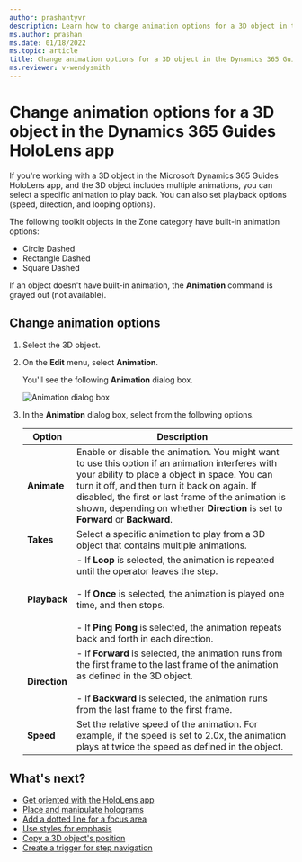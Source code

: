```yaml
---
author: prashantyvr
description: Learn how to change animation options for a 3D object in the Dynamics 365 Guides HoloLens app
ms.author: prashan
ms.date: 01/18/2022
ms.topic: article
title: Change animation options for a 3D object in the Dynamics 365 Guides HoloLens app
ms.reviewer: v-wendysmith
---
```


# Change animation options for a 3D object in the Dynamics 365 Guides HoloLens app

If you're working with a 3D object in the Microsoft Dynamics 365 Guides HoloLens app, and the 3D object includes multiple animations, you can select a specific animation to play back. You can also set playback options (speed, direction, and looping options). 

The following toolkit objects in the Zone category have built-in animation options:

- Circle Dashed
- Rectangle Dashed
- Square Dashed

If an object doesn't have built-in animation, the **Animation** command is grayed out (not available). 

## Change animation options

1. Select the 3D object.

2. On the **Edit** menu, select **Animation**.

    You'll see the following **Animation** dialog box.

    ![Animation dialog box](media/animation-dialog.PNG "Animation dialog box")

3. In the **Animation** dialog box, select from the following options.

    |Option|Description|
    |----------------|---------------------------------------------------------------------|
    |**Animate**|Enable or disable the animation. You might want to use this option if an animation interferes with your ability to place a object in space. You can turn it off, and then turn it back on again. If disabled, the first or last frame of the animation is shown, depending on whether **Direction** is set to **Forward** or **Backward**.|
    |**Takes**|Select a specific animation to play from a 3D object that contains multiple animations.|
    |**Playback**|- If **Loop** is selected, the animation is repeated until the operator leaves the step.<br><br>- If **Once** is selected, the animation is played one time, and then stops.<br><br>- If **Ping Pong** is selected, the animation repeats back and forth in each direction. |
    |**Direction**|- If **Forward** is selected, the animation runs from the first frame to the last frame of the animation as defined in the 3D object.<br><br>- If **Backward** is selected, the animation runs from the last frame to the first frame.|
    |**Speed**|Set the relative speed of the animation. For example, if the speed is set to 2.0x, the animation plays at twice the speed as defined in the object. |

## What's next?

- [Get oriented with the HoloLens app](hololens-app-orientation.md)
- [Place and manipulate holograms](hololens-app-place-holograms.md)
- [Add a dotted line for a focus area](hololens-app-dotted-line.md)
- [Use styles for emphasis](hololens-app-styles.md)
- [Copy a 3D object's position](hololens-app-copy-3D-model-position.md)
- [Create a trigger for step navigation](hololens-app-trigger.md)
